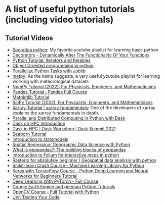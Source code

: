 # A list of useful python tutorials (including video tutorials)

## Tutorial Videos
- [Socratica python](https://www.youtube.com/watch?v=bY6m6_IIN94&list=RDQMi-J9AUmPup4&start_radio=1): My favorite youtube playlist for learning basic python
- [Decorators - Dynamically Alter The Functionality Of Your Functions](https://www.youtube.com/watch?v=FsAPt_9Bf3U)
- [Python Tutorial: Iterators and Iterables](https://www.youtube.com/watch?v=jTYiNjvnHZY)
- [Object Oriented programming in python](https://www.youtube.com/playlist?list=PL-osiE80TeTsqhIuOqKhwlXsIBIdSeYtc)
- [Parallelize Python Tasks with Joblib](https://www.youtube.com/watch?v=Dm4up8_zJdo)
- [metpy](https://www.youtube.com/watch?v=-fOfyHYpKck&list=PLQut5OXpV-0ir4IdllSt1iEZKTwFBa7kO): As the name suggests, a very useful youtube playlist for learning working with meteorological datasets
- [NumPy Tutorial (2022): For Physicists, Engineers, and Mathematicians](https://www.youtube.com/watch?v=DcfYgePyedM)
- [Pandas Tutorial : Pandas Full Course](https://www.youtube.com/watch?v=PcvsOaixUh8)
- [Matplotlib Tutorial](https://www.youtube.com/watch?v=9GvnrQv138s&list=PLjVLYmrlmjGcC0B_FP3bkJ-JIPkV5GuZR)
- [SciPy Tutorial (2022): For Physicists, Engineers, and Mathematicians](https://www.youtube.com/watch?v=jmX4FOUEfgU)
- [Xarray Tutorial | xarray fundamentals](https://www.youtube.com/watch?v=a339Q5F48UQ): One of the developers of xarray explains the xarray fundamentals in depth.
- [Parallel and Distributed Computing in Python with Dask](https://www.youtube.com/watch?v=EybGGLbLipI)
- [Dask on HPC Introduction](https://www.youtube.com/watch?v=FXsgmwpRExM)
- [Dask in HPC | Dask Workshop | Dask Summit 2021](https://www.youtube.com/watch?v=WOCgWepvqFk)
- [Seaborn Tutorial](https://www.youtube.com/watch?v=6GUZXDef2U0)
- [Introduction to statsmodels](https://www.youtube.com/watch?v=2BdfjqyWj3c&list=PLlbbWgBRF8EePgK40-i7aGU2_ky1yujgL)
- [Spatial Regression: Geographic Data Science with Python](https://www.youtube.com/watch?v=0zi8D7Il18g)
- [What is geopandas?: The building blocks of geopandas](https://www.youtube.com/watch?v=CtPqQP45vl0&list=PLewNEVDy7gq3DjrPDxGFLbHE4G2QWe8Qh)
- [Introduction to Folium for interactive maps in python](https://www.youtube.com/watch?v=2Mn6IvzUKvY&list=PLCgehTvigkDNzlGnvmLqPxUjDyhMGwm-A)
- [Rasterio for absolutely beginner | Geospatial data analysis with python](https://www.youtube.com/watch?v=LVt8CezezZQ)
- [Scikit-learn Crash Course - Machine Learning Library for Python](https://www.youtube.com/watch?v=0B5eIE_1vpU)
- [Keras with TensorFlow Course - Python Deep Learning and Neural Networks for Beginners Tutorial](https://www.youtube.com/watch?v=qFJeN9V1ZsI)
- [Deep Learning With PyTorch - Full Course](https://www.youtube.com/watch?v=c36lUUr864M)
- [Google Earth Engine and geemap Python Tutorials](https://www.youtube.com/playlist?list=PLAxJ4-o7ZoPccOFv1dCwvGI6TYnirRTg3)
- [OpenCV Course - Full Tutorial with Python](https://www.youtube.com/watch?v=oXlwWbU8l2o)
- [Unit Testing Your Code](https://www.youtube.com/watch?v=6tNS--WetLI)
